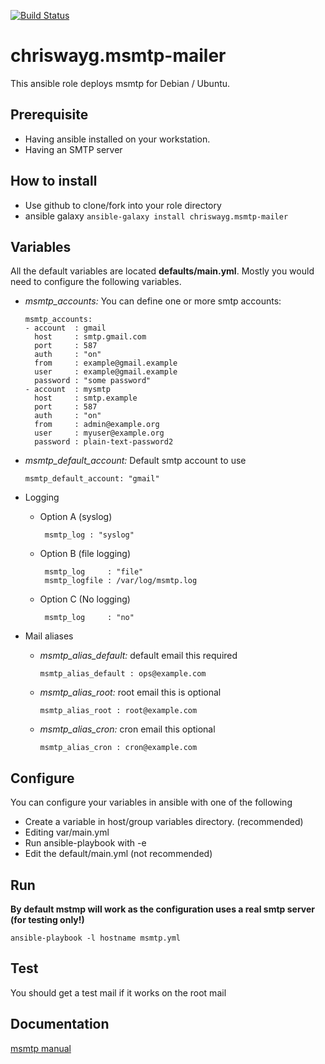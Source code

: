 [![Build Status](https://travis-ci.org/chriswayg/ansible-msmtp.svg?branch=master)](https://travis-ci.org/chriswayg/ansible-msmtp)

# chriswayg.msmtp-mailer

This ansible role deploys msmtp for Debian / Ubuntu.

## Prerequisite
* Having ansible installed on your workstation.
* Having an SMTP server

## How to install
* Use github to clone/fork into your role directory
* ansible galaxy ```ansible-galaxy install chriswayg.msmtp-mailer```

## Variables
  All the default variables are located **defaults/main.yml**. Mostly you would need to configure the following variables.
  - *msmtp_accounts:* You can define one or more smtp accounts:

      ```
      msmtp_accounts:
      - account  : gmail
        host     : smtp.gmail.com
        port     : 587
        auth     : "on"
        from     : example@gmail.example
        user     : example@gmail.example
        password : "some password"
      - account  : mysmtp
        host     : smtp.example
        port     : 587
        auth     : "on"
        from     : admin@example.org
        user     : myuser@example.org
        password : plain-text-password2
      ```
  - *msmtp_default_account:* Default smtp account to use

    ```msmtp_default_account: "gmail"```

  - Logging
     - Option A (syslog)

       ```
        msmtp_log : "syslog"
       ```

     - Option B (file logging)

       ```
        msmtp_log     : "file"
        msmtp_logfile : /var/log/msmtp.log
       ```

     - Option C (No logging)

       ```
        msmtp_log     : "no"
       ```

  - Mail aliases
     - *msmtp_alias_default:* default email this required

       ```msmtp_alias_default : ops@example.com```

     - *msmtp_alias_root:* root email this is optional

       ```msmtp_alias_root : root@example.com```

     - *msmtp_alias_cron:* cron email this optional

       ```msmtp_alias_cron : cron@example.com```

## Configure
You can configure your variables in ansible with one of the following

 * Create a variable in host/group variables directory. (recommended)
 * Editing var/main.yml
 * Run ansible-playbook with -e
 * Edit the default/main.yml (not recommended)

## Run
**By default mstmp will work as the configuration uses a real smtp server (for testing only!)**

  ```ansible-playbook -l hostname msmtp.yml```

## Test
  You should get a test mail if it works on the root mail

## Documentation
[msmtp manual](http://msmtp.sourceforge.net/doc/msmtp.html)
